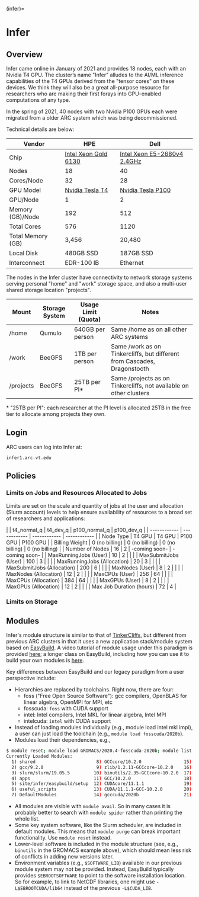 (infer)=

# Infer #

## Overview ##
Infer came online in January of 2021 and provides 18 nodes, each with an Nvidia T4 GPU. The cluster’s name "Infer" alludes to the AI/ML inference capabilities of the T4 GPUs derived from the "tensor cores" on these devices. We think they will also be a great all-purpose resource for researchers who are making their first forays into GPU-enabled computations of any type.

In the spring of 2021, 40 nodes with two Nvidia P100 GPUs each were migrated from a older ARC system which was being decommissioned.

Technical details are below:

| Vendor | HPE | Dell
| ------------ | ------------ | ------------ |
| Chip | [Intel Xeon Gold 6130](https://en.wikichip.org/wiki/intel/xeon_gold/6130 "Intel Xeon Intel Xeon Gold 6130") | [Intel Xeon E5-2680v4 2.4GHz](https://en.wikichip.org/wiki/intel/xeon_e5/e5-2680_v4) |
| Nodes | 18 | 40 |
| Cores/Node | 32 | 28 |
| GPU Model | [Nvidia Tesla T4](https://www.nvidia.com/en-us/data-center/tesla-t4/ "Nvidia Tesla T4") | [Nvidia Tesla P100](https://www.nvidia.com/en-us/data-center/tesla-p100/)
| GPU/Node | 1 | 2 |
| Memory (GB)/Node | 192 | 512 |
| Total Cores | 576 | 1120 |
| Total Memory (GB) | 3,456 | 20,480 |
| Local Disk | 480GB SSD | 187GB SSD |
| Interconnect | EDR-100 IB | Ethernet |

The nodes in the Infer cluster have connectivity to network storage systems serving personal "home" and "work" storage space, and also a multi-user shared storage location "projects".

| Mount | Storage System | Usage Limit (Quota) | Notes |
| ------------ | ------------ | ------------ |------------ |
| /home | Qumulo | 640GB per person | Same /home as on all other ARC systems |
| /work | BeeGFS | 1TB per person | Same /work as on Tinkercliffs, but different from Cascades, Dragonstooth |
| /projects | BeeGFS | 25TB per PI\* | Same /projects as on Tinkercliffs, not available on other clusters |

\* "25TB per PI": each researcher at the PI level is allocated 25TB in the free tier to allocate among projects they own.

<a name="login"></a>
## Login ##
ARC users can log into Infer at:

`infer1.arc.vt.edu`

<!-- For testing purposes, all users will be alloted 240 core-hours each month in the "personal" allocation. Researchers at the PI level are able to request resource allocations in the "free" tier (usage fully subsidized by VT) and can allocate 600,000 monthly billing units (normal_q core-hours) among their projects.

To do this, log in to the ARC allocation portal https://coldfront.arc.vt.edu,
 - select or create a project
 - click the "+ Request Resource Allocation" button
 - Choose the "Compute (Free) (Cluster)" allocation type

Usage needs in excess of 600,000 monthly billing units can be purchased via the [ARC Cost Center](https://arc.vt.edu/arc-investment-computing-and-cost-center/ "ARC Cost Center").
-->

<a name="policy"></a>
## Policies ##
### Limits on Jobs and Resources Allocated to Jobs
Limits are set on the scale and quantity of jobs at the user and allocation (Slurm account) levels to help ensure availability of resources to a broad set of researchers and applications:

| | t4_normal_q | t4_dev_q | p100_normal_q | p100_dev_q |
| ------------ | ------------ | ------------ | ------------ |
| Node Type | T4 GPU | T4 GPU | P100 GPU | P100 GPU |
| Billing Weight | 0 (no billing) | 0 (no billing) | 0 (no billing) | 0 (no billing) |
| Number of Nodes | 16 | 2 | -coming soon- | -coming soon- |
| MaxRunningJobs (User) | 10 | 2 | | |
| MaxSubmitJobs (User) | 100 | 3 | | |
| MaxRunningJobs (Allocation) | 20 | 3 | | |
| MaxSubmitJobs (Allocation) | 200 | 6 | | |
| MaxNodes (User) | 8 | 2 | | |
| MaxNodes (Allocation) | 12 | 2 | | |
| MaxCPUs (User) | 256 | 64 | | |
| MaxCPUs (Allocation) | 384 | 64 | | |
| MaxGPUs (User) | 8 | 2 | | |
| MaxGPUs (Allocation) | 12 | 2 | | |
| Max Job Duration (hours) | 72 | 4 |

### Limits on Storage ###

<!-- Tinkercliffs is part of the [ARC cost center](https://arc.vt.edu/arc-investment-computing-and-cost-center/ "ARC cost center"), which provides a substantial "free tier" of usage. Each researcher is provided 600,000 billing units (1 billing unit = 1 TC normal_q core-hour) which can be divided among all projects and allocations they own. Monthly billing is based on usage attributed to jobs which complete in that month, so jobs which start in month A and finish in month B are billed in month B. -->

<a name="software"></a>
## Modules ##
Infer's module structure is similar to that of [TinkerCliffs](tinkercliffs), but  different from previous ARC clusters in that it uses a new application stack/module system based on [EasyBuild](https://easybuild.readthedocs.io "EasyBuild"). <!-- Our old application stack was home-grown and involved a fair amount of overhead in getting new modules - e.g., new versions of a package - installed. EasyBuild streamlines a lot of that work and should also make it trivial in some cases for users to install their own versions of packages if they so desire.--> A video tutorial of module usage under this paradigm is provided [here](https://video.vt.edu/media/ARCA+Using+modules+to+access+software+packages+%28EasyBuild+version%29/0_nhj2cdjy/176584251 "here"); a longer class on EasyBuild, including how you can use it to build your own modules is [here](https://video.vt.edu/media/Using+EasyBuild+to+Access+and+Compile+Scientific+Software/1_jfcy5kc1/176584251 "here"). 

Key differences between EasyBuild and our legacy paradigm from a user perspective include:
* Hierarchies are replaced by toolchains. Right now, there are four:
    * foss ("Free Open Source Software"): gcc compilers, OpenBLAS for linear algebra, OpenMPI for MPI, etc
    * fosscuda: `foss` with CUDA support
    * intel: Intel compilers, Intel MKL for linear algebra, Intel MPI
    * intelcuda: `intel` with CUDA support
* Instead of loading modules individually (e.g., module load intel mkl impi), a user can just load the toolchain (e.g., `module load fosscuda/2020b`).
* Modules load their dependencies, e.g.,
```bash
$ module reset; module load GROMACS/2020.4-fosscuda-2020b; module list
Currently Loaded Modules:
  1) shared                       8) GCCcore/10.2.0                15) numactl/2.0.13-GCCcore-10.2.0     22) GDRCopy/2.1-GCCcore-10.2.0-CUDA-11.1.1  29) FFTW/3.3.8-gompic-2020b
  2) gcc/9.2.0                    9) zlib/1.2.11-GCCcore-10.2.0    16) XZ/5.2.5-GCCcore-10.2.0           23) UCX/1.9.0-GCCcore-10.2.0-CUDA-11.1.1    30) ScaLAPACK/2.1.0-gompic-2020b
  3) slurm/slurm/19.05.5         10) binutils/2.35-GCCcore-10.2.0  17) libxml2/2.9.10-GCCcore-10.2.0     24) libfabric/1.11.0-GCCcore-10.2.0         31) fosscuda/2020b
  4) apps                        11) GCC/10.2.0                    18) libpciaccess/0.16-GCCcore-10.2.0  25) PMIx/3.1.5-GCCcore-10.2.0               32) GROMACS/2020.4-fosscuda-2020b
  5) site/infer/easybuild/setup  12) CUDAcore/11.1.1               19) hwloc/2.2.0-GCCcore-10.2.0        26) OpenMPI/4.0.5-gcccuda-2020b
  6) useful_scripts              13) CUDA/11.1.1-GCC-10.2.0        20) libevent/2.1.12-GCCcore-10.2.0    27) OpenBLAS/0.3.12-GCC-10.2.0
  7) DefaultModules              14) gcccuda/2020b                 21) Check/0.15.2-GCCcore-10.2.0       28) gompic/2020b
```

* All modules are visible with `module avail`. So in many cases it is probably better to search with `module spider` rather than printing the whole list.
* Some key system software, like the Slurm scheduler, are included in default modules. This means that `module purge` can break important functionality. Use `module reset` instead.
* Lower-level software is included in the module structure (see, e.g., `binutils` in the GROMACS example above), which should mean less risk of conflicts in adding new versions later.
* Environment variables (e.g., `$SOFTWARE_LIB`) available in our previous module system may not be provided. Instead, EasyBuild typically provides `$EBROOTSOFTWARE` to point to the software installation location. So for example, to link to NetCDF libraries, one might use `-L$EBROOTCUDA/lib64` instead of the previous `-L$CUDA_LIB`.
